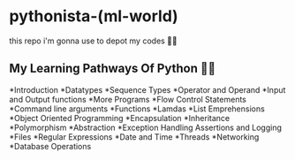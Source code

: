 # pythonista-(ml-world)
this repo i'm gonna use to depot my codes 🗽🚀

## My Learning Pathways Of Python 🐍🚀

*Introduction
*Datatypes
*Sequence Types
*Operator and Operand
*Input and Output functions
*More Programs
*Flow Control Statements
*Command line arguments
*Functions
*Lamdas
*List Emprehensions
*Object Oriented Programming
*Encapsulation
*Inheritance
*Polymorphism
*Abstraction
*Exception Handling Assertions and Logging
*Files
*Regular Expressions
*Date and Time
*Threads
*Networking
*Database Operations
